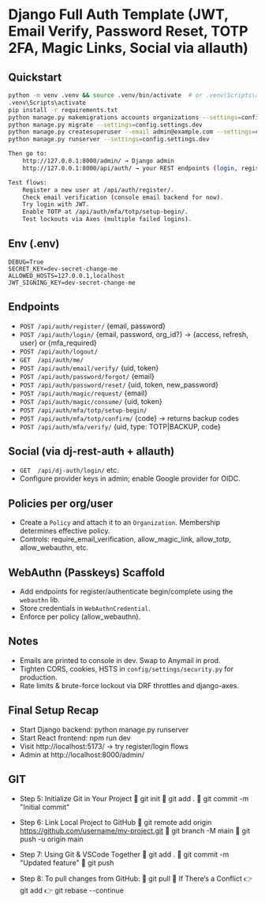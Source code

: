 # Django Full Auth Template (JWT, Email Verify, Password Reset, TOTP 2FA, Magic Links, Social via allauth)

## Quickstart
```bash
python -m venv .venv && source .venv/bin/activate  # or .venv\Scripts\activate on Windows
.venv\Scripts\activate
pip install -r requirements.txt
python manage.py makemigrations accounts organizations --settings=config.settings.dev
python manage.py migrate --settings=config.settings.dev
python manage.py createsuperuser --email admin@example.com --settings=config.settings.dev 
python manage.py runserver --settings=config.settings.dev

Then go to:
    http://127.0.0.1:8000/admin/ → Django admin
    http://127.0.0.1:8000/api/auth/ → your REST endpoints (login, register, etc.)

Test flows:
    Register a new user at /api/auth/register/.
    Check email verification (console email backend for now).
    Try login with JWT.
    Enable TOTP at /api/auth/mfa/totp/setup-begin/.
    Test lockouts via Axes (multiple failed logins).

```

## Env (.env)
```
DEBUG=True
SECRET_KEY=dev-secret-change-me
ALLOWED_HOSTS=127.0.0.1,localhost
JWT_SIGNING_KEY=dev-secret-change-me
```

## Endpoints
- `POST /api/auth/register/` {email, password}
- `POST /api/auth/login/` {email, password, org_id?} → {access, refresh, user} or {mfa_required}
- `POST /api/auth/logout/`
- `GET  /api/auth/me/`
- `POST /api/auth/email/verify/` {uid, token}
- `POST /api/auth/password/forgot/` {email}
- `POST /api/auth/password/reset/` {uid, token, new_password}
- `POST /api/auth/magic/request/` {email}
- `POST /api/auth/magic/consume/` {uid, token}
- `POST /api/auth/mfa/totp/setup-begin/`
- `POST /api/auth/mfa/totp/confirm/` {code} -> returns backup codes
- `POST /api/auth/mfa/verify/` {uid, type: TOTP|BACKUP, code}

## Social (via dj-rest-auth + allauth)
- `GET  /api/dj-auth/login/` etc.
- Configure provider keys in admin; enable Google provider for OIDC.

## Policies per org/user
- Create a `Policy` and attach it to an `Organization`. Membership determines effective policy.
- Controls: require_email_verification, allow_magic_link, allow_totp, allow_webauthn, etc.

## WebAuthn (Passkeys) Scaffold
- Add endpoints for register/authenticate begin/complete using the `webauthn` lib.
- Store credentials in `WebAuthnCredential`.
- Enforce per policy (allow_webauthn).

## Notes
- Emails are printed to console in dev. Swap to Anymail in prod.
- Tighten CORS, cookies, HSTS in `config/settings/security.py` for production.
- Rate limits & brute-force lockout via DRF throttles and django-axes.


## Final Setup Recap
- Start Django backend: python manage.py runserver
- Start React frontend: npm run dev
- Visit http://localhost:5173/ → try register/login flows
- Admin at http://localhost:8000/admin/



## GIT 
- Step 5: Initialize Git in Your Project
    🔹 git init
    🔹 git add .
    🔹 git commit -m "Initial commit"

- Step 6: Link Local Project to GitHub
    🔹 git remote add origin https://github.com/username/my-project.git
    🔹 git branch -M main
    🔹 git push -u origin main

- Step 7: Using Git & VSCode Together
    🔹 git add .
    🔹 git commit -m "Updated feature"
    🔹 git push

- Step 8: To pull changes from GitHub:
    🔹 git pull
    🔹 If There’s a Conflict
        👉 git add <file>
        👉 git rebase --continue




